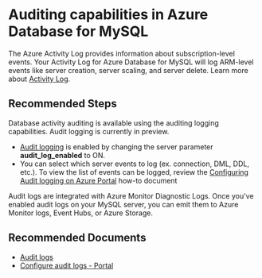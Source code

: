 <properties
    pageTitle="Auditing capabilities in Azure Database for MySQL"
    description="Auditing capabilities in Azure Database for MySQL"
    service="microsoft.dbformysql"
    resource="servers"
    authors="kummanish"
    ms.author="manishku"
    displayOrder="400"
    selfHelpType="generic"
    supportTopicIds="32640045"
    resourceTags="servers, databases"
    productPesIds="16221"
    cloudEnvironments="public, Fairfax, usnat, ussec"
    articleId="1086df0a-65e8-428f-8e7d-4ef9b9a19924"
	ownershipId="AzureData_AzureDatabaseforMySQL"
/>

# Auditing capabilities in Azure Database for MySQL

The Azure Activity Log provides information about subscription-level events. Your Activity Log for Azure Database for MySQL will log ARM-level events like server creation, server scaling, and server delete. Learn more about [Activity Log](https://docs.microsoft.com/azure/azure-monitor/platform/activity-logs-overview).

## **Recommended Steps**

Database activity auditing is available using the auditing logging capabilities. Audit logging is currently in preview.

* [Audit logging](https://docs.microsoft.com/azure/mysql/concepts-audit-logs) is enabled by changing the server parameter **audit_log_enabled** to ON. 
* You can select which server events to log (ex. connection, DML, DDL, etc.). To view the list of events can be logged, review the [Configuring Audit logging on Azure Portal](https://docs.microsoft.com/azure/mysql/howto-configure-audit-logs-portal) how-to document

Audit logs are integrated with Azure Monitor Diagnostic Logs. Once you've enabled audit logs on your MySQL server, you can emit them to Azure Monitor logs, Event Hubs, or Azure Storage.

## **Recommended Documents**

* [Audit logs](https://docs.microsoft.com/azure/mysql/concepts-audit-logs)<br>
* [Configure audit logs - Portal](https://docs.microsoft.com/azure/mysql/howto-configure-audit-logs-portal)
